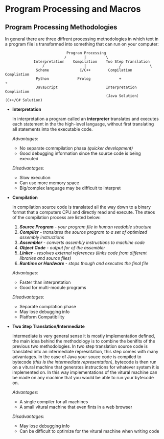 # Program Processing and Macros

## Program Processing Methodologies

In general there are three diffrent processing methodologies in which text in a program file is transformed into something that can run on your computer:

```
                            Program Processing
                           /        |         \
             Interpretation    Compilation    Two Step Translation
                 /                  |               /             \
              Scheme              C/C++        Compilation         Compliation
              Python             Prolog             +                   +
              JavaScript                      Interpretation       Compliation
                                              (Java Solution)    (C++/C# Solution)
```

- **Interpretation**

    In interpretation a program called an **interpreter** translates and executes each statement in the the high-level language, without first translating all statements into the executable code.

    *Advantages:*   
    - No separate commpilation phasa *(quicker development)*
    - Good debugging information since the source code is being executed
    
    *Disadvantages:*
    - Slow execution
    - Can use more memory space
    - Big/complex language may be difficult to interpret

- **Compilation**

    In compilation source code is translated all the way down to a binary format that a computers CPU and directly read and execute. The steos of the compilation process are listed below:

    1. ***Source Program*** - *your program file in human readable structure*
    2. ***Compiler*** - *translates the source program to a set of optimized assembly instructions*
    3. ***Assembler*** - *converts assembly instructions to machine code*
    4. ***Object Code*** - *output for of the assembler*
    5. ***Linker*** - *resolves external references (links code from different libraries and source files)*
    6. ***Runtime or Hardware*** - *steps though and executes the final file*

    *Advantages:*   
    - Faster than interpretation
    - Good for multi-module programs
    
    *Disadvantages:*
    - Separate compilation phase
    - May lose debugging info
    - Platform Compatibility

- **Two Step Translation/Intermediate**

    Intermediate is very general sense it is mostly implementation defined, the main idea behind the methodology is to combine the benifits of the previous two methodologies. In two step translation source code is translated into an intermediate represntation, this step comes with many advantages. In the case of Java your souce code is compiled to bytecode *(this is the intermediate representation)*, bytecode is then run on a vitural machine that generates instructions for whatever system it is implemented on. In this way implementations of the vitural machine can be made on any machine that you would be able to run your bytecode on.

    *Advantages:*   
    - A single compiler for all machines
    - A small vitural machine that even fints in a web browser
    
    *Disadvantages:*
    - May lose debugging info
    - Can be difficult to optimize for the vitural machine when writing code